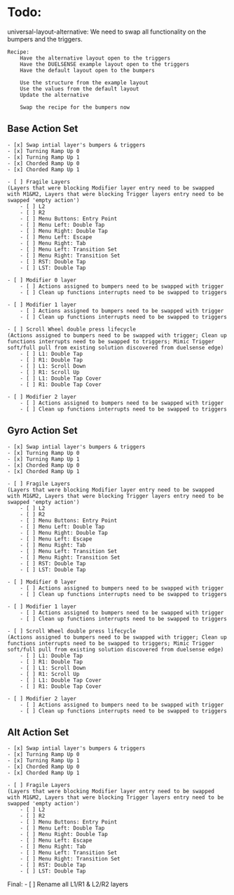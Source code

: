 # Todo:
universal-layout-alternative:
    We need to swap all functionality on the bumpers and the triggers.

    Recipe:
        Have the alternative layout open to the triggers
        Have the DUELSENSE example layout open to the triggers
        Have the default layout open to the bumpers

        Use the structure from the example layout
        Use the values from the default layout
        Update the alternative
        
        Swap the recipe for the bumpers now
    
## Base Action Set
    - [x] Swap intial layer's bumpers & triggers
    - [x] Turning Ramp Up 0
    - [x] Turning Ramp Up 1
    - [x] Chorded Ramp Up 0
    - [x] Chorded Ramp Up 1

    - [ ] Fragile Layers 
    (Layers that were blocking Modifier layer entry need to be swapped with M1&M2, Layers that were blocking Trigger layers entry need to be swapped 'empty action')
        - [ ] L2
        - [ ] R2
        - [ ] Menu Buttons: Entry Point
        - [ ] Menu Left: Double Tap
        - [ ] Menu Right: Double Tap
        - [ ] Menu Left: Escape
        - [ ] Menu Right: Tab
        - [ ] Menu Left: Transition Set
        - [ ] Menu Right: Transition Set
        - [ ] RST: Double Tap
        - [ ] LST: Double Tap

    - [ ] Modifier 0 layer
        - [ ] Actions assigned to bumpers need to be swapped with trigger
        - [ ] Clean up functions interrupts need to be swapped to triggers

    - [ ] Modifier 1 layer
        - [ ] Actions assigned to bumpers need to be swapped with trigger
        - [ ] Clean up functions interrupts need to be swapped to triggers

    - [ ] Scroll Wheel double press lifecycle
    (Actions assigned to bumpers need to be swapped with trigger; Clean up functions interrupts need to be swapped to triggers; Mimic Trigger soft/full pull from existing solution discovered from duelsense edge)
        - [ ] L1: Double Tap
        - [ ] R1: Double Tap
        - [ ] L1: Scroll Down
        - [ ] R1: Scroll Up
        - [ ] L1: Double Tap Cover
        - [ ] R1: Double Tap Cover

    - [ ] Modifier 2 layer
        - [ ] Actions assigned to bumpers need to be swapped with trigger
        - [ ] Clean up functions interrupts need to be swapped to triggers

## Gyro Action Set
    - [x] Swap intial layer's bumpers & triggers
    - [x] Turning Ramp Up 0
    - [x] Turning Ramp Up 1
    - [x] Chorded Ramp Up 0
    - [x] Chorded Ramp Up 1

    - [ ] Fragile Layers 
    (Layers that were blocking Modifier layer entry need to be swapped with M1&M2, Layers that were blocking Trigger layers entry need to be swapped 'empty action')
        - [ ] L2
        - [ ] R2
        - [ ] Menu Buttons: Entry Point
        - [ ] Menu Left: Double Tap
        - [ ] Menu Right: Double Tap
        - [ ] Menu Left: Escape
        - [ ] Menu Right: Tab
        - [ ] Menu Left: Transition Set
        - [ ] Menu Right: Transition Set
        - [ ] RST: Double Tap
        - [ ] LST: Double Tap

    - [ ] Modifier 0 layer
        - [ ] Actions assigned to bumpers need to be swapped with trigger
        - [ ] Clean up functions interrupts need to be swapped to triggers

    - [ ] Modifier 1 layer
        - [ ] Actions assigned to bumpers need to be swapped with trigger
        - [ ] Clean up functions interrupts need to be swapped to triggers

    - [ ] Scroll Wheel double press lifecycle
    (Actions assigned to bumpers need to be swapped with trigger; Clean up functions interrupts need to be swapped to triggers; Mimic Trigger soft/full pull from existing solution discovered from duelsense edge)
        - [ ] L1: Double Tap
        - [ ] R1: Double Tap
        - [ ] L1: Scroll Down
        - [ ] R1: Scroll Up
        - [ ] L1: Double Tap Cover
        - [ ] R1: Double Tap Cover

    - [ ] Modifier 2 layer
        - [ ] Actions assigned to bumpers need to be swapped with trigger
        - [ ] Clean up functions interrupts need to be swapped to triggers

## Alt Action Set
    - [x] Swap intial layer's bumpers & triggers
    - [x] Turning Ramp Up 0
    - [x] Turning Ramp Up 1
    - [x] Chorded Ramp Up 0
    - [x] Chorded Ramp Up 1

    - [ ] Fragile Layers 
    (Layers that were blocking Modifier layer entry need to be swapped with M1&M2, Layers that were blocking Trigger layers entry need to be swapped 'empty action')
        - [ ] L2
        - [ ] R2
        - [ ] Menu Buttons: Entry Point
        - [ ] Menu Left: Double Tap
        - [ ] Menu Right: Double Tap
        - [ ] Menu Left: Escape
        - [ ] Menu Right: Tab
        - [ ] Menu Left: Transition Set
        - [ ] Menu Right: Transition Set
        - [ ] RST: Double Tap
        - [ ] LST: Double Tap

Final: 
    - [ ] Rename all L1/R1 & L2/R2 layers
